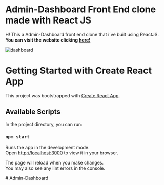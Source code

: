 # Admin-Dashboard Front End clone made with React JS
H! This a Admin-Dashboard front end clone that i´ve built using ReactJS.  
__You can visit the website clicking [here!](https://react-admin-dashboard01.netlify.app/)__

![dashboard](https://user-images.githubusercontent.com/97960285/173236612-ef63c5d8-173b-4f7d-a345-6d82bac560ec.jpg)

  

# Getting Started with Create React App

This project was bootstrapped with [Create React App](https://cryptobase-01.netlify.app/).

## Available Scripts

In the project directory, you can run:

### `npm start`

Runs the app in the development mode.\
Open [http://localhost:3000](http://localhost:3000) to view it in your browser.

The page will reload when you make changes.\
You may also see any lint errors in the console.

#   A d m i n - D a s h b o a r d  
 